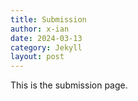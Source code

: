 ```yaml
---
title: Submission
author: x-ian
date: 2024-03-13
category: Jekyll
layout: post
---
```


This is the submission page.
